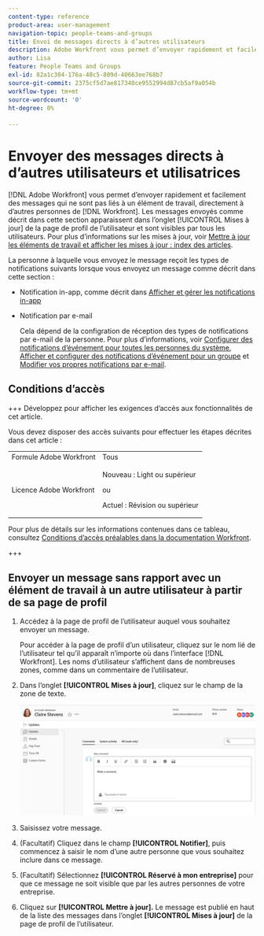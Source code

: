 ```yaml
---
content-type: reference
product-area: user-management
navigation-topic: people-teams-and-groups
title: Envoi de messages directs à d’autres utilisateurs
description: Adobe Workfront vous permet d’envoyer rapidement et facilement des messages qui ne sont pas liés à un élément de travail directement à d’autres personnes de Workfront.
author: Lisa
feature: People Teams and Groups
exl-id: 82a1c304-176a-48c5-809d-40663ee768b7
source-git-commit: 2375cf5d7ae817340ce9552994d87cb5af9a054b
workflow-type: tm+mt
source-wordcount: '0'
ht-degree: 0%

---
```


# Envoyer des messages directs à d’autres utilisateurs et utilisatrices

[!DNL Adobe Workfront] vous permet d’envoyer rapidement et facilement des messages qui ne sont pas liés à un élément de travail, directement à d’autres personnes de [!DNL Workfront]. Les messages envoyés comme décrit dans cette section apparaissent dans l’onglet [!UICONTROL Mises à jour] de la page de profil de l’utilisateur et sont visibles par tous les utilisateurs. Pour plus d’informations sur les mises à jour, voir [Mettre à jour les éléments de travail et afficher les mises à jour : index des articles](../../workfront-basics/updating-work-items-and-viewing-updates/update-work-items-and-view-updates.md).

La personne à laquelle vous envoyez le message reçoit les types de notifications suivants lorsque vous envoyez un message comme décrit dans cette section :

* Notification in-app, comme décrit dans [Afficher et gérer les notifications in-app](../../workfront-basics/using-notifications/view-and-manage-in-app-notifications.md)
* Notification par e-mail

  Cela dépend de la configration de réception des types de notifications par e-mail de la personne. Pour plus d’informations, voir [Configurer des notifications d’événement pour toutes les personnes du système](../../administration-and-setup/manage-workfront/emails/configure-event-notifications-for-everyone-in-the-system.md), [Afficher et configurer des notifications d’événement pour un groupe](../../administration-and-setup/manage-groups/create-and-manage-groups/view-and-configure-event-notifications-group.md) et [Modifier vos propres notifications par e-mail](../../workfront-basics/using-notifications/activate-or-deactivate-your-own-event-notifications.md).

## Conditions d’accès

+++ Développez pour afficher les exigences d’accès aux fonctionnalités de cet article.

Vous devez disposer des accès suivants pour effectuer les étapes décrites dans cet article :

<table style="table-layout:auto"> 
 <col> 
 <col> 
 <tbody> 
  <tr data-mc-conditions=""> 
   <td role="rowheader">Formule Adobe Workfront</td> 
   <td>Tous</td> 
  </tr> 
  <tr> 
   <td role="rowheader">Licence Adobe Workfront</td> 
   <td>
   <p>Nouveau : Light ou supérieur</p>
   <p>ou</p>
   <p>Actuel : Révision ou supérieur</p>
   </td>
  </tr> 
 </tbody> 
</table>

Pour plus de détails sur les informations contenues dans ce tableau, consultez [Conditions d’accès préalables dans la documentation Workfront](/help/quicksilver/administration-and-setup/add-users/access-levels-and-object-permissions/access-level-requirements-in-documentation.md).

+++

## Envoyer un message sans rapport avec un élément de travail à un autre utilisateur à partir de sa page de profil

1. Accédez à la page de profil de l’utilisateur auquel vous souhaitez envoyer un message.

   Pour accéder à la page de profil d’un utilisateur, cliquez sur le nom lié de l’utilisateur tel qu’il apparaît n’importe où dans l’interface [!DNL Workfront]. Les noms d’utilisateur s’affichent dans de nombreuses zones, comme dans un commentaire de l’utilisateur.

1. Dans l’onglet **[!UICONTROL Mises à jour]**, cliquez sur le champ de la zone de texte.

   ![Envoyer un message à la personne sur l’onglet [!UICONTROL Mises à jour]](assets/send-message-to-user-on-updates-tab.png)

1. Saisissez votre message.
1. (Facultatif) Cliquez dans le champ **[!UICONTROL Notifier]**, puis commencez à saisir le nom d’une autre personne que vous souhaitez inclure dans ce message.

1. (Facultatif) Sélectionnez **[!UICONTROL Réservé à mon entreprise]** pour que ce message ne soit visible que par les autres personnes de votre entreprise.

1. Cliquez sur **[!UICONTROL Mettre à jour].**
Le message est publié en haut de la liste des messages dans l’onglet **[!UICONTROL Mises à jour]** de la page de profil de l’utilisateur.

<!--
## Send a message to one or more users from the User list

This option is only available if you have a Standard, Plan, or Work license.

{{step-1-to-users}}

1. Select the user or users you want to send a message to, and click [!UICONTROL **Send Update to User**].
1. Type your message in the [!UICONTROL Send update to user] window.
1. (Optional) Search for any additional users you want to tag on the message. You do not need to tag the users you already selected in the user list.
1. (Optional) Select **[!UICONTROL Private to my company]** to make this message visible only to other users in your company.
1. Click [!UICONTROL **Send**].
   The message is posted at the top of the list of messages on the **[!UICONTROL Updates]** tab on each user's profile page.
-->
